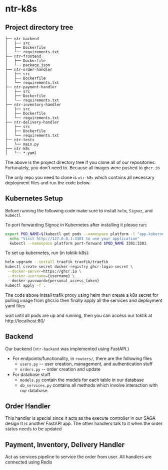 # ntr-k8s
##  Project directory tree
```
├── ntr-backend
│   ├── src
│   ├── Dockerfile
│   └── requirements.txt
├── ntr-frontend
│   ├── Dockerfile
│   └── package.json
├── ntr-order-handler
│   ├── src
│   ├── Dockerfile
│   └── requirements.txt
├── ntr-payment-handler
│   ├── src
│   ├── Dockerfile
│   └── requirements.txt
├── ntr-inventory-handler
│   ├── src
│   ├── Dockerfile
│   └── requirements.txt
├── ntr-delivery-handler
│   ├── src
│   ├── Dockerfile
│   └── requirements.txt
├── ntr-tests
│   └── main.py
├── ntr-k8s
│   └── *.yaml
```
The above is the project directory tree if you clone all of our repositories. Fortunately, you don't need to. Because all images were pushed to `ghcr.io`

The only repo you need to clone is `ntr-k8s` which contains all necessary deployment files and run the code below.

## Kubernetes Setup
Before running the following code make sure to install `helm`, `Signoz`,  and `kubectl` 

To port forwarding Signoz in Kubernetes after installing it please run:
```bash
export POD_NAME=$(kubectl get pods --namespace platform -l "app.kubernetes.io/name=signoz,app.kubernetes.io/instance=my-release,app.kubernetes.io/component=frontend" -o jsonpath="{.items[0].metadata.name}")
  echo "Visit http://127.0.0.1:3301 to use your application"
  kubectl --namespace platform port-forward $POD_NAME 3301:3301
```

To set up kubernetes, run (in toktik-k8s):
```bash
helm upgrade --install traefik traefik/traefik
kubectl create secret docker-registry ghcr-login-secret \
 --docker-server=https://ghcr.io \
 --docker-username={username} \ 
 --docker-password={personal_access_token}
kubectl apply -f .
```
The code above install trafik proxy using helm then create a k8s secret for pulling image from ghcr.io then finally apply all the services and deployment yaml files

wait until all pods are up and running, then you can access our toktik at http://localhost:80/
## Backend
Our backend (`ntr-backend` was implemented using FastAPI.) 
- For endpoints/functionality, in `routers/`, there are the following files
	- `users.py` -- user creation, management, and authentication stuff
	- `orders.py` -- order creation and update
- For database stuff
	- `models.py` contain the models for each table in our database
	- `db_services.py` contains all methods which involve interaction with our database.

## Order Handler
This handler is special since it acts as the execute controller in our SAGA design
It is another FastAPI app. The other handlers talk to it when the order status needs to be updated

## Payment, Inventory, Delivery Handler
Act as services pipeline to service the order from user. All handlers are connected using Redis